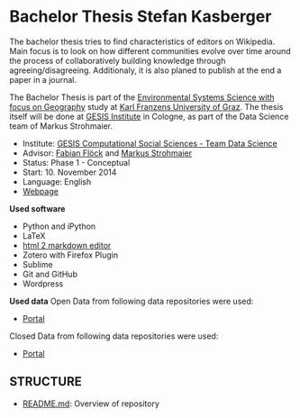 Bachelor Thesis Stefan Kasberger
==============================

The bachelor thesis tries to find characteristics of editors on Wikipedia. Main focus is to look on how different communities evolve over time around the process of collaboratively building knowledge through agreeing/disagreeing. Additionaly, it is also planed to publish at the end a paper in a journal.

The Bachelor Thesis is part of the [Environmental Systems Science with focus on Geography](http://umweltsystemwissenschaften.uni-graz.at/) study at [Karl Franzens University of Graz](http://uni-graz.at/). The thesis itself will be done at [GESIS Institute](http://www.gesis.org/) in Cologne, as part of the Data Science team of Markus Strohmaier. 

- Institute: [GESIS Computational Social Sciences - Team Data Science](http://www.gesis.org/en/institute/gesis-scientific-departments/computational-social-science/)
- Advisor: [Fabian Flöck](https://twitter.com/ffloeck) and [Markus Strohmaier](http://twitter.com/mstrohm)
- Status: Phase 1 - Conceptual
- Start: 10. November 2014
- Language: English
- [Webpage](http://openscienceasap.org/research/bachelor-thesis-stefan-kasberger) 

**Used software**
- Python and iPython
- LaTeX
- [html 2 markdown editor](http://dillinger.io/)
- Zotero with Firefox Plugin
- Sublime
- Git and GitHub
- Wordpress

**Used data**
Open Data from following data repositories were used:
- [Portal](URL)

Closed Data from following data repositories were used:
- [Portal](URL)

## STRUCTURE
- [README.md](README.md): Overview of repository


